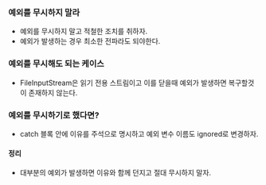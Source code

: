 ### 예외를 무시하지 말라
 - 예외를 무시하지 말고 적철한 조치를 취하자.
 - 예외가 발생하는 경우 최소한 전파라도 되야한다.

### 예외를 무시해도 되는 케이스
 - FileInputStream은 읽기 전용 스트림이고 이를 닫을때 예외가 발생하면 복구할것이 존재하지 않는다.

### 예외를 무시하기로 했다면?
 - catch 블록 안에 이유를 주석으로 명시하고 예외 변수 이름도 ignored로 변경하자.

#### 정리
 - 대부분의 예외가 발생하면 이유와 함께 던지고 절대 무시하지 말자.